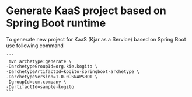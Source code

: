 # Generate KaaS project based on Spring Boot runtime

To generate new project for KaaS (Kjar as a Service) based on Spring Boot use following command

    ```
     mvn archetype:generate \
    -DarchetypeGroupId=org.kie.kogito \
    -DarchetypeArtifactId=kogito-springboot-archetype \
    -DarchetypeVersion=1.0.0-SNAPSHOT \
    -DgroupId=com.company \
    -DartifactId=sample-kogito
    ```